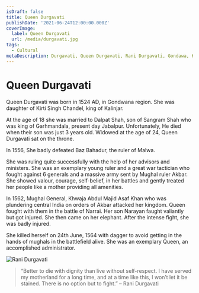 ```yaml
---
isDraft: false
title: Queen Durgavati
publishDate: '2021-06-24T12:00:00.000Z'
coverImage:
  label: Queen Durgavati
  url: /media/durgavati.jpg
tags:
  - Cultural
metaDescription: Durgavati, Queen Durgavati, Rani Durgavati, Gondawa, Kirti Singh Chandel, Dalpat Shah, Brave queen, short story, hindi
---
```


# Queen Durgavati

Queen Durgavati was born in 1524 AD, in Gondwana region. She was daughter of Kirti Singh Chandel, king of Kalinjar.

At the age of 18 she was married to Dalpat Shah, son of Sangram Shah who was king of Garhmandala, present day Jabalpur.
Unfortunately, He died when their son was just 3 years old.
Widowed at the age of 24, Queen Durgavati sat on the throne.

In 1556, She badly defeated Baz Bahadur, the ruler of Malwa.

She was ruling quite successfully with the help of her advisors and ministers. She was an exemplary young ruler and a great war tactician who fought against 6 generals and a massive army sent by Mughal ruler Akbar. She showed valour, courage, self-belief, in her battles and gently treated her people like a mother providing all amenities.

In 1562, Mughal General, Khwaja Abdul Majid Asaf Khan who was plundering central India on orders of Akbar attacked her kingdom.
Queen fought with them in the battle of Narrai.
Her son Narayan faught valiantly but got injured. She then came on her elephant. After the intense fight, she was badly injured.

She killed herself on 24th June, 1564 with dagger to avoid getting in the hands of mughals in the battlefield alive. 
She was an exemplary Queen, an accomplished administrator. 

![Rani Durgavati](/media/durgavati-2.jpg)

> “Better to die with dignity than live without self-respect. I have served my motherland for a long time, and at a time like this, I won’t let it be stained. There is no option but to fight.”
– Rani Durgavati
